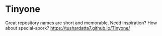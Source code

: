 # Tinyone
Great repository names are short and memorable. Need inspiration? How about special-spork?
 https://tushardatta7.github.io/Tinyone/
